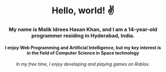 <h1 align="center">Hello, world! ✌ </h1>
<h3 align = center>My name is Malik Idrees Hasan Khan, and I am a 14-year-old programmer residing in Hyderabad, India.</h3>
<h4 align = center>I enjoy Web Programming and Artificial Intelligence, but my key interest is in the field of Computer Science in Space technology</h4>
<h6 align =  center> In my free time, I enjoy developing and playing games on Roblox.</h6




